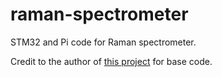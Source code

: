 # raman-spectrometer
STM32 and Pi code for Raman spectrometer.

Credit to the author of [this project](https://hackaday.io/project/1279-ramanpi-raman-spectrometer) for base code.
